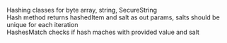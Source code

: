 Hashing classes for byte array, string, SecureString<br/>
Hash method returns hashedItem and salt as out params, salts should be unique for each iteration<br/>
HashesMatch checks if hash maches with provided value and salt<br/>
